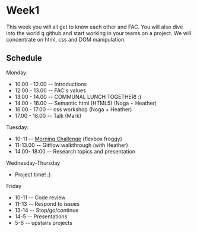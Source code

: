 # Week1

This week you will all get to know each other and FAC.
You will also dive into the world g github and start working in your teams on a project. We will concentrate on html, css and DOM manipulation.

## Schedule
Monday: 
* 10.00 - 12.00 -- Introductions
* 12.00 - 13.00 -- FAC's values
* 13.00 - 14.00 -- COMMUNAL LUNCH TOGETHER! :)
* 14.00 - 16.00 -- Semantic html (HTML5) (Noga + Heather)
* 16.00 - 17.00 -- css workshop (Noga + Heather)
* 17.00 - 18.00 -- Talk (Mark)

Tuesday:
* 10-11 -- [Morning Challenge](https://repl.it/C0n0/0) (flexbox froggy)
* 11-13.00 -- Gitflow walkthrough (with Heather)
* 14.00- 18:00 -- Research topics and presentation

Wednesday-Thursday
* Project time! :)

Friday
* 10-11 -- Code review
* 11-13 -- Respond to issues
* 13-14 -- Stop/go/continue
* 14-5 -- Presentations
* 5-6 -- upstairs projects

